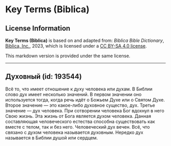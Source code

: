 # Key Terms (Biblica)

## License Information

**Key Terms (Biblica)** is based on and adapted from: _Biblica Bible Dictionary_, [Biblica, Inc.](https://www.biblica.com/), 2023, which is licensed under a [CC BY-SA 4.0 license](https://creativecommons.org/licenses/by-sa/4.0/legalcode.en).

This markdown version is provided under the same license.



--------------------------------

## Духовный (id: 193544)

Всё то, что имеет отношение к духу человека или духам. В Библии слово дух имеет несколько значений. В первом значении оно используется тогда, когда речь идёт о Божьем Духе или о Святом Духе. Второе значение — это какое\-либо духовное существо, дух. Третье значение — дух человека. При сотворении человека Бог вдохнул в него Свою жизнь. Эта жизнь от Бога является духом человека. Данная составляющая человеческого естества способна существовать как вместе с телом, так и без него. Человеческий дух вечен. Всё, что связано с духом человека называется духовным. Нередко дух называется в Библии душой или сердцем.


